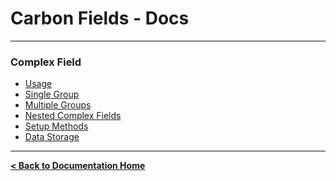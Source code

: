 Carbon Fields - Docs
====================

---

### Complex Field

* [Usage](https://github.com/htmlburger/carbon-fields-docs/blob/master/documentation/3-complex-field/1-usage.md)
* [Single Group](https://github.com/htmlburger/carbon-fields-docs/blob/master/documentation/3-complex-field/2-single-group.md)
* [Multiple Groups](https://github.com/htmlburger/carbon-fields-docs/blob/master/documentation/3-complex-field/3-multiple-groups.md)
* [Nested Complex Fields](https://github.com/htmlburger/carbon-fields-docs/blob/master/documentation/3-complex-field/4-nested-complex-fields.md)
* [Setup Methods](https://github.com/htmlburger/carbon-fields-docs/blob/master/documentation/3-complex-field/5-setup-methods.md)
* [Data Storage](https://github.com/htmlburger/carbon-fields-docs/blob/master/documentation/3-complex-field/6-data-storage.md)

---

**[< Back to Documentation Home](https://github.com/htmlburger/carbon-fields-docs/tree/master/documentation)**